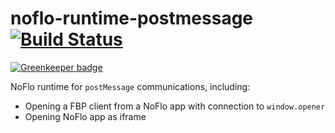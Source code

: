 # noflo-runtime-postmessage [![Build Status](https://secure.travis-ci.org/noflo/noflo-runtime-postmessage.png?branch=master)](http://travis-ci.org/noflo/noflo-runtime-postmessage)

[![Greenkeeper badge](https://badges.greenkeeper.io/noflo/noflo-runtime-postmessage.svg)](https://greenkeeper.io/)

NoFlo runtime for `postMessage` communications, including:

* Opening a FBP client from a NoFlo app with connection to `window.opener`
* Opening NoFlo app as iframe
